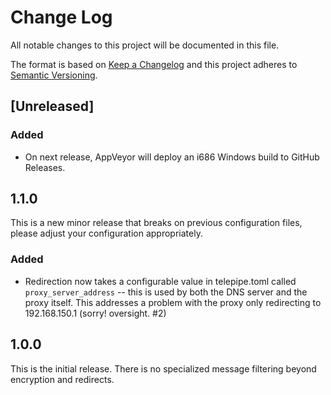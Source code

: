 # Change Log

All notable changes to this project will be documented in this file.

The format is based on [Keep a Changelog](http://keepachangelog.com/) and this
project adheres to [Semantic Versioning](http://semver.org/).

## [Unreleased]

### Added

 - On next release, AppVeyor will deploy an i686 Windows build to GitHub
 Releases.

## 1.1.0

This is a new minor release that breaks on previous configuration files, please
adjust your configuration appropriately.

### Added

 - Redirection now takes a configurable value in telepipe.toml called
 `proxy_server_address` -- this is used by both the DNS server and the proxy
 itself. This addresses a problem with the proxy only redirecting to
 192.168.150.1 (sorry! oversight. #2)

## 1.0.0

This is the initial release. There is no specialized message filtering beyond
encryption and redirects.
